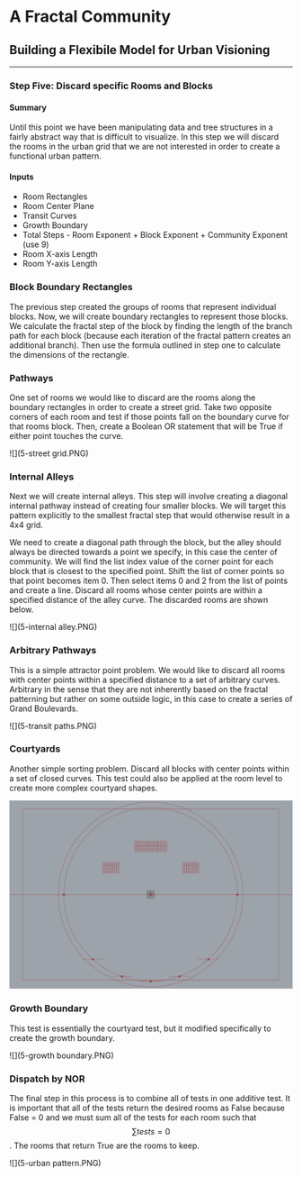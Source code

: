 # A Fractal Community
## Building a Flexibile Model for Urban Visioning
---

### Step Five: Discard specific Rooms and Blocks

#### Summary
Until this point we have been manipulating data and tree structures in a fairly abstract way that is difficult to visualize. In this step we will discard the rooms in the urban grid that we are not interested in order to create a functional urban pattern.

#### Inputs
- Room Rectangles
- Room Center Plane
- Transit Curves
- Growth Boundary
- Total Steps - Room Exponent + Block Exponent + Community Exponent (use 9)
- Room X-axis Length
- Room Y-axis Length


### Block Boundary Rectangles
The previous step created the groups of rooms that represent individual blocks. Now, we will create boundary rectangles to represent those blocks. We calculate the fractal step of the block by finding the length of the branch path for each block (because each iteration of the fractal pattern creates an additional branch). Then use the formula outlined in step one to calculate the dimensions of the rectangle.

### Pathways
One set of rooms we would like to discard are the rooms along the boundary rectangles in order to create a street grid. Take two opposite corners of each room and test if those points fall on the boundary curve for that rooms block. Then, create a Boolean OR statement that will be True if either point touches the curve.

![](5-street grid.PNG)

### Internal Alleys
Next we will create internal alleys. This step will involve creating a diagonal internal pathway instead of creating four smaller blocks. We will target this pattern explicitly to the smallest fractal step that would otherwise result in a 4x4 grid. 

We need to create a diagonal path through the block, but the alley should always be directed towards a point we specify, in this case the center of community. We will find the list index value of the corner point for each block that is closest to the specified point. Shift the list of corner points so that point becomes item 0. Then select items 0 and 2 from the list of points and create a line. Discard all rooms whose center points are within a specified distance of the alley curve. The discarded rooms are shown below.

![](5-internal alley.PNG)

### Arbitrary Pathways
This is a simple attractor point problem. We would like to discard all rooms with center points within a specified distance to a set of arbitrary curves. Arbitrary in the sense that they are not inherently based on the fractal patterning but rather on some outside logic, in this case to create a series of Grand Boulevards.

![](5-transit paths.PNG)

### Courtyards
Another simple sorting problem. Discard all blocks with center points within a set of closed curves. This test could also be applied at the room level to create more complex courtyard shapes.

![](5-courtyard.PNG)

### Growth Boundary
This test is essentially the courtyard test, but it modified specifically to create the growth boundary.

![](5-growth boundary.PNG)

### Dispatch by NOR
The final step in this process is to combine all of tests in one additive test. It is important that all of the tests return the desired rooms as False because False = 0 and we must sum all of the tests for each room such that $$\sum tests=0 $$. The rooms that return True are the rooms to keep.

![](5-urban pattern.PNG)